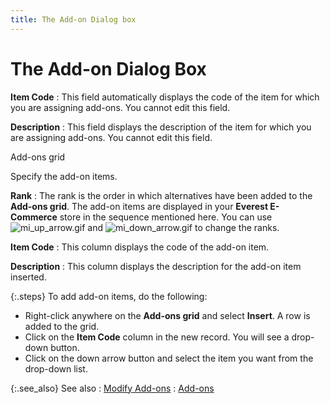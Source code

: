 ```yaml
---
title: The Add-on Dialog box
---
```


# The Add-on Dialog Box


**Item Code**
: This field automatically displays the code of the  item for which you are assigning add-ons. You cannot edit this field.


**Description**
: This field displays the description of the item  for which you are assigning add-ons. You cannot edit this field.


Add-ons grid


Specify the add-on items.


**Rank**
: The rank is the order in which alternatives have  been added to the **Add-ons grid**.  The add-on items are displayed in your **Everest 
 E-Commerce** store in the sequence mentioned here. You can use ![mi_up_arrow.gif]({{site.mi_baseurl}}/img/mi_up_arrow.gif) and ![mi_down_arrow.gif]({{site.mi_baseurl}}/img/mi_down_arrow.gif) to change the ranks.


**Item Code**
: This column displays the code of the add-on item.


**Description**
: This column displays the description for the add-on  item inserted.


{:.steps}
To add add-on items, do the following:

- Right-click  anywhere on the **Add-ons grid** and  select **Insert**. A row is added  to the grid.
- Click on the  **Item Code** column in the new record.  You will see a drop-down button.
- Click on the  down arrow button and select the item you want from the drop-down list.



{:.see_also}
See also
: [Modify Add-ons]({{site.mi_baseurl}}/misc/modify_add_ons.html)
: [Add-ons]({{site.mi_baseurl}}/the-items-browser/other-options/add_ons.html)
